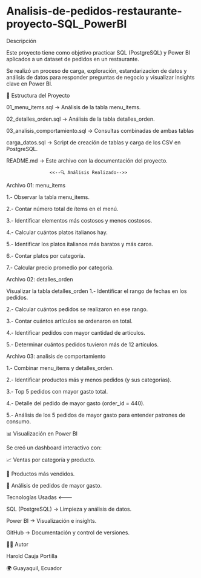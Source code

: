 # Analisis-de-pedidos-restaurante-proyecto-SQL_PowerBI

Descripción

Este proyecto tiene como objetivo practicar SQL (PostgreSQL) y Power BI aplicados a un dataset de pedidos en un restaurante.

Se realizó un proceso de carga, exploración, estandarizacion de datos y análisis de datos para responder preguntas de negocio y visualizar insights clave en Power BI.

📂 Estructura del Proyecto

01_menu_items.sql → Análisis de la tabla menu_items.

02_detalles_orden.sql → Análisis de la tabla detalles_orden.

03_analisis_comportamiento.sql → Consultas combinadas de ambas tablas

carga_datos.sql → Script de creación de tablas y carga de los CSV en PostgreSQL.

README.md → Este archivo con la documentación del proyecto.

                    <<--🔍 Análisis Realizado-->>
Archivo 01: menu_items

1.- Observar la tabla menu_items.

2.- Contar número total de ítems en el menú.

3.- Identificar elementos más costosos y menos costosos.

4.- Calcular cuántos platos italianos hay.

5.- Identificar los platos italianos más baratos y más caros.

6.- Contar platos por categoría.

7.- Calcular precio promedio por categoría.

Archivo 02: detalles_orden

Visualizar la tabla detalles_orden
1.- Identificar el rango de fechas en los pedidos.

2.- Calcular cuántos pedidos se realizaron en ese rango.

3.- Contar cuántos artículos se ordenaron en total.

4.- Identificar pedidos con mayor cantidad de artículos.

5.- Determinar cuántos pedidos tuvieron más de 12 artículos.


 Archivo 03: analisis de comportamiento

1.- Combinar menu_items y detalles_orden.

2.- Identificar productos más y menos pedidos (y sus categorías).

3.- Top 5 pedidos con mayor gasto total.

4.- Detalle del pedido de mayor gasto (order_id = 440).

5.- Análisis de los 5 pedidos de mayor gasto para entender patrones de consumo.


📊 Visualización en Power BI

Se creó un dashboard interactivo con:

📈 Ventas por categoría y producto.

🛒 Productos más vendidos.

💸 Análisis de pedidos de mayor gasto.


Tecnologías Usadas <---

SQL (PostgreSQL) → Limpieza y análisis de datos.

Power BI → Visualización e insights.

GitHub → Documentación y control de versiones.

👨‍💻 Autor

Harold Cauja Portilla

🌍 Guayaquil, Ecuador
